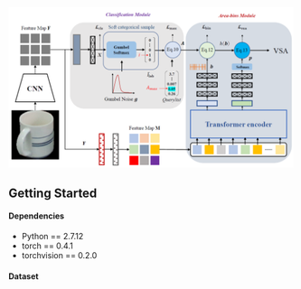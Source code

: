 ![avatar](framework.jpg)

## Getting Started

#### Dependencies

- Python == 2.7.12
- torch == 0.4.1
- torchvision == 0.2.0

#### Dataset
